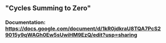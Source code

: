 ## "Cycles Summing to Zero"
### Documentation: https://docs.google.com/document/d/1kR0jdkraU8TQA7PcS29015y9qWAGh0Ew5sUwiHM9EzQ/edit?usp=sharing
